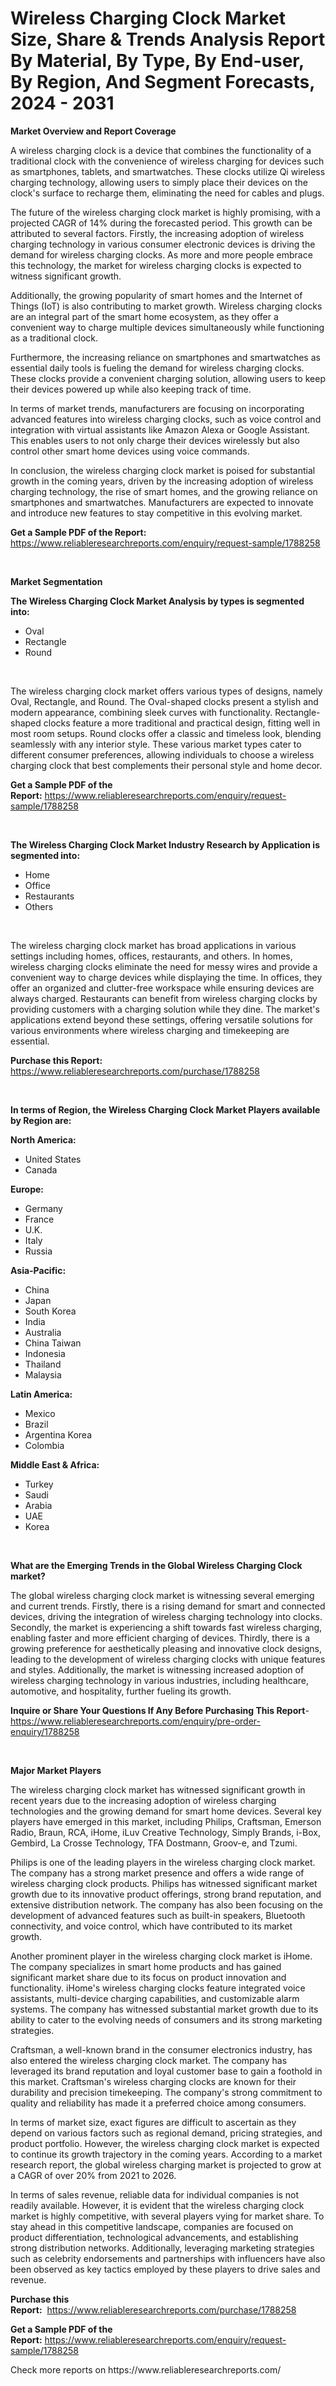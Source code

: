 <p><h1>Wireless Charging Clock Market Size, Share & Trends Analysis Report By Material, By Type, By End-user, By Region, And Segment Forecasts, 2024 - 2031</h1></p><p><strong>Market Overview and Report Coverage</strong></p>
<p><p>A wireless charging clock is a device that combines the functionality of a traditional clock with the convenience of wireless charging for devices such as smartphones, tablets, and smartwatches. These clocks utilize Qi wireless charging technology, allowing users to simply place their devices on the clock's surface to recharge them, eliminating the need for cables and plugs.</p><p>The future of the wireless charging clock market is highly promising, with a projected CAGR of 14% during the forecasted period. This growth can be attributed to several factors. Firstly, the increasing adoption of wireless charging technology in various consumer electronic devices is driving the demand for wireless charging clocks. As more and more people embrace this technology, the market for wireless charging clocks is expected to witness significant growth.</p><p>Additionally, the growing popularity of smart homes and the Internet of Things (IoT) is also contributing to market growth. Wireless charging clocks are an integral part of the smart home ecosystem, as they offer a convenient way to charge multiple devices simultaneously while functioning as a traditional clock.</p><p>Furthermore, the increasing reliance on smartphones and smartwatches as essential daily tools is fueling the demand for wireless charging clocks. These clocks provide a convenient charging solution, allowing users to keep their devices powered up while also keeping track of time.</p><p>In terms of market trends, manufacturers are focusing on incorporating advanced features into wireless charging clocks, such as voice control and integration with virtual assistants like Amazon Alexa or Google Assistant. This enables users to not only charge their devices wirelessly but also control other smart home devices using voice commands.</p><p>In conclusion, the wireless charging clock market is poised for substantial growth in the coming years, driven by the increasing adoption of wireless charging technology, the rise of smart homes, and the growing reliance on smartphones and smartwatches. Manufacturers are expected to innovate and introduce new features to stay competitive in this evolving market.</p></p>
<p><strong>Get a Sample PDF of the Report:</strong> <a href="https://www.reliableresearchreports.com/enquiry/request-sample/1788258">https://www.reliableresearchreports.com/enquiry/request-sample/1788258</a></p>
<p>&nbsp;</p>
<p><strong>Market Segmentation</strong></p>
<p><strong>The Wireless Charging Clock Market Analysis by types is segmented into:</strong></p>
<p><ul><li>Oval</li><li>Rectangle</li><li>Round</li></ul></p>
<p>&nbsp;</p>
<p><p>The wireless charging clock market offers various types of designs, namely Oval, Rectangle, and Round. The Oval-shaped clocks present a stylish and modern appearance, combining sleek curves with functionality. Rectangle-shaped clocks feature a more traditional and practical design, fitting well in most room setups. Round clocks offer a classic and timeless look, blending seamlessly with any interior style. These various market types cater to different consumer preferences, allowing individuals to choose a wireless charging clock that best complements their personal style and home decor.</p></p>
<p><strong>Get a Sample PDF of the Report:</strong>&nbsp;<a href="https://www.reliableresearchreports.com/enquiry/request-sample/1788258">https://www.reliableresearchreports.com/enquiry/request-sample/1788258</a></p>
<p>&nbsp;</p>
<p><strong>The Wireless Charging Clock Market Industry Research by Application is segmented into:</strong></p>
<p><ul><li>Home</li><li>Office</li><li>Restaurants</li><li>Others</li></ul></p>
<p>&nbsp;</p>
<p><p>The wireless charging clock market has broad applications in various settings including homes, offices, restaurants, and others. In homes, wireless charging clocks eliminate the need for messy wires and provide a convenient way to charge devices while displaying the time. In offices, they offer an organized and clutter-free workspace while ensuring devices are always charged. Restaurants can benefit from wireless charging clocks by providing customers with a charging solution while they dine. The market's applications extend beyond these settings, offering versatile solutions for various environments where wireless charging and timekeeping are essential.</p></p>
<p><strong>Purchase this Report:</strong>&nbsp; <a href="https://www.reliableresearchreports.com/purchase/1788258">https://www.reliableresearchreports.com/purchase/1788258</a></p>
<p>&nbsp;</p>
<p><strong>In terms of Region, the Wireless Charging Clock Market Players available by Region are:</strong></p>
<p>
    <p> <strong> North America: </strong>
        <ul>
            <li>United States</li>
            <li>Canada</li>
        </ul>
        </p> 
    <p> <strong> Europe: </strong>
        <ul>
            <li>Germany</li>
            <li>France</li>
            <li>U.K.</li>
            <li>Italy</li>
            <li>Russia</li>
        </ul>
        </p> 
    <p> <strong> Asia-Pacific: </strong>
        <ul>
            <li>China</li>
            <li>Japan</li>
            <li>South Korea</li>
            <li>India</li>
            <li>Australia</li>
            <li>China Taiwan</li>
            <li>Indonesia</li>
            <li>Thailand</li>
            <li>Malaysia</li>
        </ul>
        </p> 
    <p> <strong> Latin America: </strong>
        <ul>
            <li>Mexico</li>
            <li>Brazil</li>
            <li>Argentina Korea</li>
            <li>Colombia</li>
        </ul>
        </p> 
    <p> <strong> Middle East & Africa: </strong>
        <ul>
            <li>Turkey</li>
            <li>Saudi</li>
            <li>Arabia</li>
            <li>UAE</li>
            <li>Korea</li>
        </ul>
    </p>
    </p>
<p>&nbsp;</p>
<p><strong>What are the Emerging Trends in the Global Wireless Charging Clock market?</strong></p>
<p><p>The global wireless charging clock market is witnessing several emerging and current trends. Firstly, there is a rising demand for smart and connected devices, driving the integration of wireless charging technology into clocks. Secondly, the market is experiencing a shift towards fast wireless charging, enabling faster and more efficient charging of devices. Thirdly, there is a growing preference for aesthetically pleasing and innovative clock designs, leading to the development of wireless charging clocks with unique features and styles. Additionally, the market is witnessing increased adoption of wireless charging technology in various industries, including healthcare, automotive, and hospitality, further fueling its growth.</p></p>
<p><strong>Inquire or Share Your Questions If Any Before Purchasing This Report</strong>- <a href="https://www.reliableresearchreports.com/enquiry/pre-order-enquiry/1788258">https://www.reliableresearchreports.com/enquiry/pre-order-enquiry/1788258</a></p>
<p>&nbsp;</p>
<p><strong>Major Market Players</strong></p>
<p><p>The wireless charging clock market has witnessed significant growth in recent years due to the increasing adoption of wireless charging technologies and the growing demand for smart home devices. Several key players have emerged in this market, including Philips, Craftsman, Emerson Radio, Braun, RCA, iHome, iLuv Creative Technology, Simply Brands, i-Box, Gembird, La Crosse Technology, TFA Dostmann, Groov-e, and Tzumi. </p><p>Philips is one of the leading players in the wireless charging clock market. The company has a strong market presence and offers a wide range of wireless charging clock products. Philips has witnessed significant market growth due to its innovative product offerings, strong brand reputation, and extensive distribution network. The company has also been focusing on the development of advanced features such as built-in speakers, Bluetooth connectivity, and voice control, which have contributed to its market growth.</p><p>Another prominent player in the wireless charging clock market is iHome. The company specializes in smart home products and has gained significant market share due to its focus on product innovation and functionality. iHome's wireless charging clocks feature integrated voice assistants, multi-device charging capabilities, and customizable alarm systems. The company has witnessed substantial market growth due to its ability to cater to the evolving needs of consumers and its strong marketing strategies.</p><p>Craftsman, a well-known brand in the consumer electronics industry, has also entered the wireless charging clock market. The company has leveraged its brand reputation and loyal customer base to gain a foothold in this market. Craftsman's wireless charging clocks are known for their durability and precision timekeeping. The company's strong commitment to quality and reliability has made it a preferred choice among consumers.</p><p>In terms of market size, exact figures are difficult to ascertain as they depend on various factors such as regional demand, pricing strategies, and product portfolio. However, the wireless charging clock market is expected to continue its growth trajectory in the coming years. According to a market research report, the global wireless charging market is projected to grow at a CAGR of over 20% from 2021 to 2026.</p><p>In terms of sales revenue, reliable data for individual companies is not readily available. However, it is evident that the wireless charging clock market is highly competitive, with several players vying for market share. To stay ahead in this competitive landscape, companies are focused on product differentiation, technological advancements, and establishing strong distribution networks. Additionally, leveraging marketing strategies such as celebrity endorsements and partnerships with influencers have also been observed as key tactics employed by these players to drive sales and revenue.</p></p>
<p><strong>Purchase this Report:</strong>&nbsp;&nbsp;<a href="https://www.reliableresearchreports.com/purchase/1788258">https://www.reliableresearchreports.com/purchase/1788258</a></p>
<p></p>
<p><strong>Get a Sample PDF of the Report:</strong>&nbsp;<a href="https://www.reliableresearchreports.com/enquiry/request-sample/1788258">https://www.reliableresearchreports.com/enquiry/request-sample/1788258</a></p>
<p>Check more reports on https://www.reliableresearchreports.com/</p>